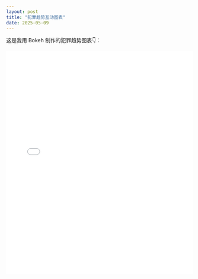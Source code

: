 ```yaml
---
layout: post
title: "犯罪趋势互动图表"
date: 2025-05-09
---
```


这是我用 Bokeh 制作的犯罪趋势图表👇：

<iframe 
  src="/Yalu-web.github.io/assets/viz/bokeh_crime_trends_interactive_all_years.html" 
  width="100%" height="600" style="border:none;">
</iframe>

